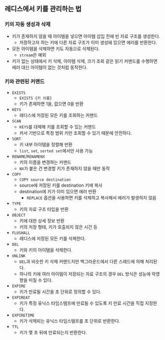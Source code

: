 ## 레디스에서 키를 관리하는 법

### 키의 자동 생성과 삭제

- 키가 존재하지 않을 때 아이템을 넣으면 아이템 삽입 전에 빈 자료 구조를 생성한다.
    - 저장하고자 하는 키에 다른 자료 구조가 이미 생성돼 있으면 에러를 반환한다.
- 모든 아이템을 삭제하면 키도 자동으로 삭제된다.
    - `stream`은 예외
- 키가 없는 상태에서 키 삭제, 아이템 삭제, 크기 조회 같은 읽기 커맨드를 수행하면 에러 대신 아이템이 없는 것처럼 동작한다.

### 키와 관련된 커맨드

- `EXISTS`
    - `EXISTS {키 이름}`
    - 키가 존재하면 1을, 없으면 0을 반환
- `KEYS`
    - 레디스에 저장된 모든 키를 조회하는 커맨드
- `SCAN`
    - `KEYS`를 대체해 키를 조회할 수 있는 커맨드
    - 커서 기반으로 특정 범위 키만 조회할 수 있기 때문에 안전하다.
- `SORT`
    - 키 내부 아이템을 정렬해 반환
    - `list`, `set`, `sorted set`에서만 사용 가능
- `RENAME`/`RENAMENX`
    - 키의 이름을 변경하는 커맨드
    - `NX`가 붙은 건 변경할 키가 존재하지 않을 때만 동작
- `COPY`
    - `COPY source destination`
    - source에 저장된 키를 destination 키에 복사
    - destination에 키가 이미 있으면 에러 반환
        - `REPLACE` 옵션을 사용하면 키를 삭제하고 복사해서 에러가 발생하지 않음
- `TYPE`
    - 키의 자료 구조 타입을 반환
- `OBJECT`
    - 키에 대한 상세 정보 반환
    - 키의 저장 형태, 키가 호출되지 않은 시간 등
- `FLUSHALL`
    - 레디스에 저장된 모든 키를 삭제한다.
- `DEL`
    - 키와 키의 아이템을 삭제한다.
- `UNLINK`
    - `DEL`과 비슷한 키 삭제 커맨드지만 백그라운드에서 다른 스레드에 의해 처리된다.
    - 하나의 키에 여러 아이템이 저장되는 자료 구조의 경우 `DEL` 방식은 성능에 악영향을 미칠 수 있다.
- `EXPIRE`
    - 키가 만료될 시간을 초 단위로 정의할 수 있다.
- `EXPIREAT`
    - 키가 특정 유닉스 타임스탬프에 만료될 수 있도록 키 만료 시간을 직접 지정한다.
- `EXPIRETIME`
    - 키가 삭제되는 유닉스 타임스탬프를 초 단위로 반환한다.
- `TTL`
    - 키가 몇 초 뒤에 만료되는지 반환한다.
